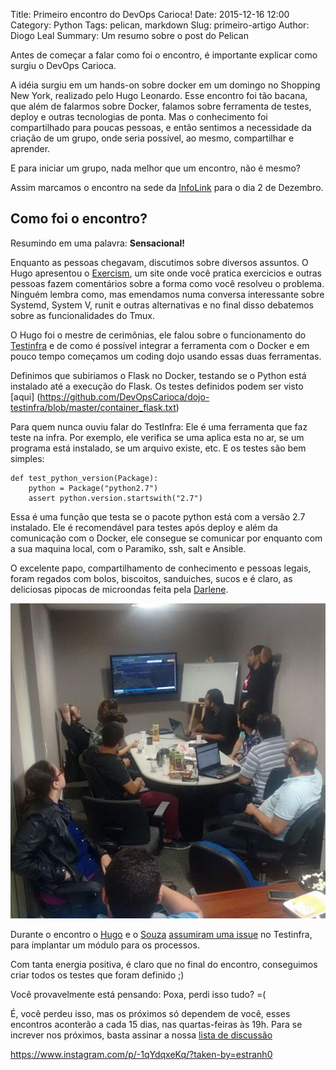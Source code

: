 Title: Primeiro encontro do DevOps Carioca!
Date: 2015-12-16 12:00
Category: Python
Tags: pelican, markdown
Slug: primeiro-artigo
Author: Diogo Leal
Summary: Um resumo sobre o post do Pelican

Antes de começar a falar como foi o encontro, é importante explicar como surgiu o DevOps Carioca.

A idéia surgiu em um hands-on sobre docker em um domingo no Shopping New York, realizado pelo Hugo Leonardo. Esse encontro foi tão bacana, que além de falarmos sobre Docker, falamos sobre ferramenta de testes, deploy e outras tecnologias de ponta. Mas o conhecimento foi compartilhado para poucas pessoas, e então sentimos a necessidade da criação de um grupo, onde seria possível, ao mesmo, compartilhar e aprender.

E para iniciar um grupo, nada melhor que um encontro, não é mesmo?

Assim marcamos o encontro na sede da [InfoLink](http://infolink.com.br) para o dia 2 de Dezembro.

## Como foi o encontro?

Resumindo em uma palavra: <b>Sensacional!</b>

Enquanto as pessoas chegavam, discutimos sobre diversos assuntos. O Hugo apresentou o [Exercism](http://exercism.io/), um site onde você pratica exercicios e outras pessoas fazem comentários sobre a forma como você resolveu o problema. Ninguém lembra como, mas emendamos numa conversa interessante sobre Systemd, System V, runit e outras alternativas e no final disso debatemos sobre as funcionalidades do Tmux.

O Hugo foi o mestre de cerimônias, ele falou sobre o funcionamento do [Testinfra](https://testinfra.readthedocs.org/en/latest/) e de como é possível integrar a ferramenta com o Docker e em pouco tempo começamos um coding dojo usando essas duas ferramentas.

Definimos que subiriamos o Flask no Docker, testando se o Python está instalado até a execução do Flask. Os testes definidos podem ser visto [aqui] (https://github.com/DevOpsCarioca/dojo-testinfra/blob/master/container_flask.txt)

Para quem nunca ouviu falar do TestInfra: Ele é uma ferramenta que faz teste na infra. Por exemplo, ele verifica se uma aplica esta no ar, se um programa está instalado, se um arquivo existe, etc. E os testes são bem simples:

```
def test_python_version(Package):
    python = Package("python2.7")
    assert python.version.startswith("2.7")
```
Essa é uma função que testa se o pacote python está com a versão 2.7 instalado. Ele é recomendável para testes após deploy e além da comunicação com o Docker, ele consegue se comunicar por enquanto com a sua maquina local, com o Paramiko, ssh, salt e Ansible.

O excelente papo, compartilhamento de conhecimento e pessoas legais, foram regados com bolos, biscoitos, sanduiches, sucos e é claro, as deliciosas pipocas de microondas feita pela [Darlene](https://github.com/darlenedms).

![Foto do primeiro encontro](/images/primeiro_encontro_02_12.jpg)


Durante o encontro o [Hugo](https://groups.google.com/forum/?hl=en#!forum/devopscarioca) e o [Souza](https://github.com/chevectra87) [assumiram uma issue](https://github.com/philpep/testinfra/issues/24)
no Testinfra, para implantar um módulo para os processos.

Com tanta energia positiva, é claro que no final do encontro, conseguimos criar todos os testes que foram definido ;)

Você provavelmente está pensando: Poxa, perdi isso tudo? =(

É, você perdeu isso, mas os próximos só dependem de você, esses encontros aconterão a cada 15 dias, nas quartas-feiras às 19h. Para se increver nos próximos, basta assinar a nossa [lista de discussão](https://groups.google.com/forum/?hl=en#!forum/devopscarioca)

https://www.instagram.com/p/-1qYdqxeKq/?taken-by=estranh0


